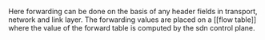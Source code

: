 Here forwarding can be done on the basis of any header fields in transport, network and link layer. The forwarding values are placed on a [[flow table]] where the value of the forward table is computed by the sdn control plane.